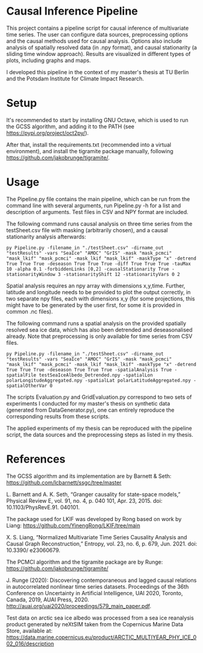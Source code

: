# Causal Inference Pipeline

This project contains a pipeline script for causal inference of multivariate time series. The user can configure data sources, preprocessing options and the causal methods used for causal analysis.
Options also include analysis of spatially resolved data (in .npy format), and causal stationarity (a sliding time window approach). Results are visualized in different types of plots, including graphs and maps.

I developed this pipeline in the context of my master's thesis at TU Berlin and the Potsdam Institute for Climate Impact Research. 

# Setup

It's recommended to start by installing GNU Octave, which is used to run the GCSS algorithm, and adding it to the PATH (see https://pypi.org/project/oct2py/).

After that, install the requirements.txt (recommended into a virtual environment), and install the tigramite package manually, following https://github.com/jakobrunge/tigramite/.

# Usage

The Pipeline.py file contains the main pipeline, which can be run from the command line with several arguments, run Pipeline.py -h for a list and description of arguments. Test files in CSV and NPY format are included.

The following command runs causal analysis on three time series from the testSheet.csv file with masking (arbitrarily chosen), and a causal stationarity analysis afterwards:
```
py Pipeline.py -filename_in "./testSheet.csv" -dirname_out "testResults" -vars "SeaIce" "AMOC" "GrIS" -mask "mask_pcmci" "mask_lkif" "mask_pcmci" -mask_lkif "mask_lkif" -maskType "x" -detrend True True True -deseason True True True -diff True True True -tauMax 10 -alpha 0.1 -forbiddenLinks [0,2] -causalStationarity True -stationarityWindow 3 -stationarityShift 12 -stationarityVars 0 2
```
Spatial analysis requires an npy array with dimensions x,y,time. Further, latitude and longitude needs to be provided to plot the output correctly, in two separate npy files, each with dimensions x,y (for some projections, this might have to be generated by the user first, for some it is provided in common .nc files).

The following command runs a spatial analysis on the provided spatially resolved sea ice data, which has also been detrended and deseasonalised already. Note that preprocessing is only available for time series from CSV files.
```
py Pipeline.py -filename_in "./testSheet.csv" -dirname_out "testResults" -vars "SeaIce" "AMOC" "GrIS" -mask "mask_pcmci" "mask_lkif" "mask_pcmci" -mask_lkif "mask_lkif" -maskType "x" -detrend True True True -deseason True True True -spatialAnalysis True -spatialFile testSeaIceAlbedo_Detrended.npy -spatialLon polarLongitudeAggregated.npy -spatialLat polarLatitudeAggregated.npy -spatialOtherVar 0
```

The scripts Evaluation.py and GridEvaluation.py correspond to two sets of experiments I conducted for my master's thesis on synthetic data (generated from DataGenerator.py), one can entirely reproduce the corresponding results from these scripts.

The applied experiments of my thesis can be reproduced with the pipeline script, the data sources and the preprocessing steps as listed in my thesis.

# References
The GCSS algorithm and its implementation are by Barnett & Seth: https://github.com/lcbarnett/ssgc/tree/master

L. Barnett and A. K. Seth, “Granger causality for state-space models,” Physical
Review E, vol. 91, no. 4, p. 040 101, Apr. 23, 2015. doi: 10.1103/PhysRevE.91.
040101.

The package used for LKIF was developed by Rong based on work by Liang: https://github.com/YinengRong/LKIF/tree/main

X. S. Liang, “Normalized Multivariate Time Series Causality Analysis and Causal
Graph Reconstruction,” Entropy, vol. 23, no. 6, p. 679, Jun. 2021. doi: 10.3390/
e23060679.

The PCMCI algorithm and the tigramite package are by Runge: https://github.com/jakobrunge/tigramite/

J. Runge (2020): Discovering contemporaneous and lagged causal relations in autocorrelated nonlinear time series datasets. Proceedings of the 36th Conference on Uncertainty in Artificial Intelligence, UAI 2020, Toronto, Canada, 2019, AUAI Press, 2020. http://auai.org/uai2020/proceedings/579_main_paper.pdf.

Test data on arctic sea ice albedo was processed from a sea ice reanalysis product generated by neXtSIM taken from the Copernicus Marine Data Store, available at: https://data.marine.copernicus.eu/product/ARCTIC_MULTIYEAR_PHY_ICE_002_016/description
